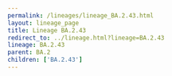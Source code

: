 ```yaml
---
permalink: /lineages/lineage_BA.2.43.html
layout: lineage_page
title: Lineage BA.2.43
redirect_to: ../lineage.html?lineage=BA.2.43
lineage: BA.2.43
parent: BA.2
children: ['BA.2.43']
---
```

